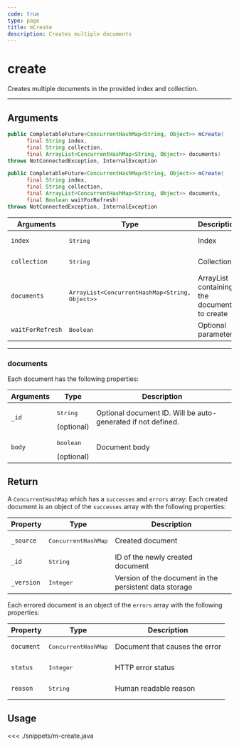 ```yaml
---
code: true
type: page
title: mCreate
description: Creates multiple documents
---
```


# create

Creates multiple documents in the provided index and collection.

---

## Arguments

```java
public CompletableFuture<ConcurrentHashMap<String, Object>> mCreate(
      final String index,
      final String collection,
      final ArrayList<ConcurrentHashMap<String, Object>> documents)
throws NotConnectedException, InternalException

public CompletableFuture<ConcurrentHashMap<String, Object>> mCreate(
      final String index,
      final String collection,
      final ArrayList<ConcurrentHashMap<String, Object>> documents,
      final Boolean waitForRefresh)
throws NotConnectedException, InternalException
```

| Arguments          | Type                                                    | Description                       |
| ------------------ | ------------------------------------------------------- | --------------------------------- |
| `index`            | <pre>String</pre>                                       | Index                             |
| `collection`       | <pre>String</pre>                                       | Collection                        |
| `documents`        | <pre>ArrayList<ConcurrentHashMap<String, Object>></pre> | ArrayList containing the documents to create |
| `waitForRefresh`   | <pre>Boolean</pre> | Optional parameters                |

---

### documents

Each document has the following properties:

| Arguments          | Type                                         | Description                       |
| ------------------ | -------------------------------------------- | --------------------------------- |
| `_id`              | <pre>String</pre> (optional)                 | Optional document ID. Will be auto-generated if not defined.             |
| `body`             | <pre>boolean</pre> (optional)                | Document body |

## Return

A `ConcurrentHashMap` which has a `successes` and `errors` array:
Each created document is an object of the `successes` array with the following properties:

| Property     | Type                         | Description                      |
|------------- |----------------------------- |--------------------------------- |
| `_source`    | <pre>ConcurrentHashMap</pre> | Created document                 |
| `_id`        | <pre>String</pre>            | ID of the newly created document                       |
| `_version`   | <pre>Integer</pre>           | Version of the document in the persistent data storage |

Each errored document is an object of the `errors` array with the following properties:

| Property     | Type                         | Description                      |
|------------- |----------------------------- |--------------------------------- |
| `document`   | <pre>ConcurrentHashMap</pre> | Document that causes the error   |
| `status`     | <pre>Integer</pre>           | HTTP error status                |
| `reason`     | <pre>String</pre>            | Human readable reason |

## Usage

<<< ./snippets/m-create.java
